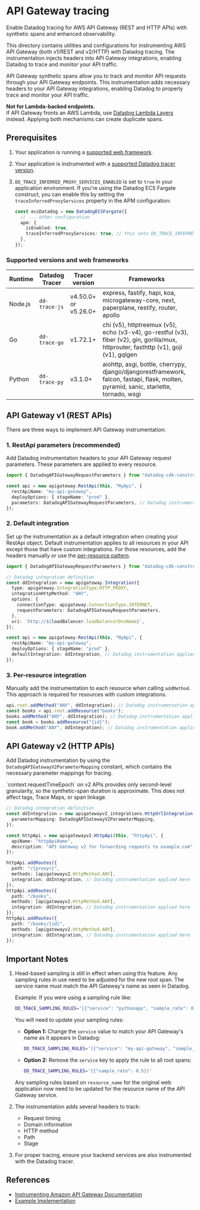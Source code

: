 # API Gateway tracing

Enable Datadog tracing for AWS API Gateway (REST and HTTP APIs) with synthetic spans and enhanced observability.

This directory contains utilities and configurations for instrumenting AWS API Gateway (both v1/REST and v2/HTTP) with Datadog tracing. The instrumentation injects headers into API Gateway integrations, enabling Datadog to trace and monitor your API traffic.

API Gateway synthetic spans allow you to track and monitor API requests through your API Gateway endpoints. This instrumentation adds necessary headers to your API Gateway integrations, enabling Datadog to properly trace and monitor your API traffic.

<div class="alert alert-warning"> <p><strong>Not for Lambda-backed endpoints.</strong><br> If API Gateway fronts an AWS Lambda, use <a href="https://docs.datadoghq.com/serverless/aws_lambda/installation/">Datadog Lambda Layers</a> instead. Applying both mechanisms can create duplicate spans.</p> </div>

## Prerequisites

1. Your application is running a [supported web framework](#supported-versions-and-frameworks).

1. Your application is instrumented with a [supported Datadog tracer version](#supported-versions-and-frameworks).

1. `DD_TRACE_INFERRED_PROXY_SERVICES_ENABLED` is set to `true` in your application environment.
   If you're using the Datadog ECS Fargate construct, you can enable this by setting the `traceInferredProxyServices` property in the APM configuration:

   ```typescript
   const ecsDatadog = new DatadogECSFargate({
     // ... other configuration
     apm: {
       isEnabled: true,
       traceInferredProxyServices: true, // this sets DD_TRACE_INFERRED_PROXY_SERVICES_ENABLED=true
     },
   });
   ```

### Supported versions and web frameworks

| Runtime | Datadog Tracer | Tracer version       | Frameworks                                                                                                                            |
| ------- | -------------- | -------------------- | ------------------------------------------------------------------------------------------------------------------------------------- |
| Node.js | `dd-trace-js`  | v4.50.0+ or v5.26.0+ | express, fastify, hapi, koa, microgateway-core, next, paperplane, restify, router, apollo                                             |
| Go      | `dd-trace-go`  | v1.72.1+             | chi (v5), httptreemux (v5), echo (v3-v4), go-restful (v3), fiber (v2), gin, gorilla/mux, httprouter, fasthttp (v1), goji (v1), gqlgen |
| Python  | `dd-trace-py`  | v3.1.0+              | aiohttp, asgi, bottle, cherrypy, django/djangorestframework, falcon, fastapi, flask, molten, pyramid, sanic, starlette, tornado, wsgi |

## API Gateway v1 (REST APIs)

There are three ways to implement API Gateway instrumentation:

### 1. RestApi parameters (recommended)

Add Datadog instrumentation headers to your API Gateway request parameters. These parameters are applied to every resource.

```typescript
import { DatadogAPIGatewayRequestParameters } from "datadog-cdk-constructs-v2";

const api = new apigateway.RestApi(this, "MyApi", {
  restApiName: "my-api-gateway",
  deployOptions: { stageName: "prod" },
  parameters: DatadogAPIGatewayRequestParameters, // Datadog instrumentation applied here
});
```

### 2. Default integration

Set up the instrumentation as a default integration when creating your RestApi object. Default instrumentation applies to all resources in your API except those that have custom integrations. For those resources, add the headers manually or use the [per-resource pattern](#per-resource-integration).

```typescript
import { DatadogAPIGatewayRequestParameters } from "datadog-cdk-constructs-v2";

// Datadog integration definition
const ddIntegration = new apigateway.Integration({
  type: apigateway.IntegrationType.HTTP_PROXY,
  integrationHttpMethod: "ANY",
  options: {
    connectionType: apigateway.ConnectionType.INTERNET,
    requestParameters: DatadogAPIGatewayRequestParameters,
  },
  uri: `http://${loadBalancer.loadBalancerDnsName}`,
});

const api = new apigateway.RestApi(this, "MyApi", {
  restApiName: "my-api-gateway",
  deployOptions: { stageName: "prod" },
  defaultIntegration: ddIntegration, // Datadog instrumentation applied here
});
```

### 3. Per-resource integration

Manually add the instrumentation to each resource when calling `addMethod`. This approach is required for resources with custom integrations.

```typescript
api.root.addMethod("ANY", ddIntegration); // Datadog instrumentation applied here
const books = api.root.addResource("books");
books.addMethod("ANY", ddIntegration); // Datadog instrumentation applied here
const book = books.addResource("{id}");
book.addMethod("ANY", ddIntegration); // Datadog instrumentation applied here
```

## API Gateway v2 (HTTP APIs)

Add Datadog instrumentation by using the `DatadogAPIGatewayV2ParameterMapping` constant, which contains the necessary parameter mappings for tracing.

<div class="alert alert-info">`context.requestTimeEpoch` on v2 APIs provides only second-level granularity, so the synthetic-span duration is approximate. This does not affect tags, Trace Maps, or span linkage.</div>

```typescript
// Datadog integration definition
const ddIntegration = new apigatewayv2_integrations.HttpUrlIntegration("HttpUrlIntegration", "https://example.com", {
  parameterMapping: DatadogAPIGatewayV2ParameterMapping,
});

const httpApi = new apigatewayv2.HttpApi(this, "httpApi", {
  apiName: "httpApiName",
  description: "API Gateway v2 for forwarding requests to example.com",
});

httpApi.addRoutes({
  path: "/{proxy+}",
  methods: [apigatewayv2.HttpMethod.ANY],
  integration: ddIntegration, // Datadog instrumentation applied here
});
httpApi.addRoutes({
  path: "/books",
  methods: [apigatewayv2.HttpMethod.ANY],
  integration: ddIntegration, // Datadog instrumentation applied here
});
httpApi.addRoutes({
  path: "/books/{id}",
  methods: [apigatewayv2.HttpMethod.ANY],
  integration: ddIntegration, // Datadog instrumentation applied here
});
```

## Important Notes

1. Head-based sampling is still in effect when using this feature. Any sampling rules in use need to be adjusted for the new root span. The service name must match the API Gateway's name as seen in Datadog.

   Example: If you were using a sampling rule like:

   ```bash
   DD_TRACE_SAMPLING_RULES='[{"service": "pythonapp", "sample_rate": 0.5}]'
   ```

   You will need to update your sampling rules:

   - **Option 1:** Change the `service` value to match your API Gateway's name as it appears in Datadog:
     ```bash
     DD_TRACE_SAMPLING_RULES='[{"service": "my-api-gateway", "sample_rate": 0.5}]'
     ```
   - **Option 2:** Remove the `service` key to apply the rule to all root spans:
     ```bash
     DD_TRACE_SAMPLING_RULES='[{"sample_rate": 0.5}]'
     ```

   Any sampling rules based on `resource_name` for the original web application now need to be updated for the resource name of the API Gateway service.

1. The instrumentation adds several headers to track:

   - Request timing
   - Domain information
   - HTTP method
   - Path
   - Stage

1. For proper tracing, ensure your backend services are also instrumented with the Datadog tracer.

## References

- [Instrumenting Amazon API Gateway Documentation](https://docs.datadoghq.com/tracing/trace_collection/proxy_setup/apigateway)
- [Example Implementation](https://github.com/nevilgeorge/dd-apigw-fargate-demo)
